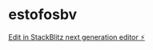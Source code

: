 # estofosbv

[Edit in StackBlitz next generation editor ⚡️](https://stackblitz.com/~/github.com/rota100/estofosbv)
